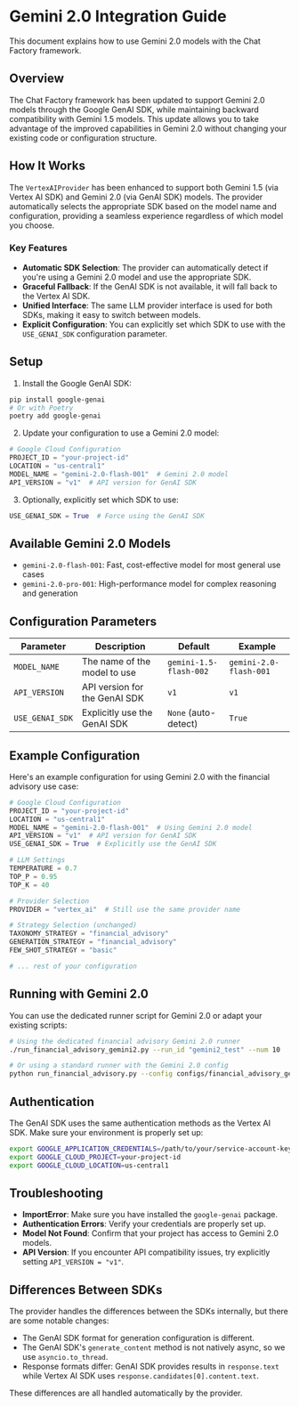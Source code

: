 # Gemini 2.0 Integration Guide

This document explains how to use Gemini 2.0 models with the Chat Factory framework.

## Overview

The Chat Factory framework has been updated to support Gemini 2.0 models through the Google GenAI SDK, while maintaining backward compatibility with Gemini 1.5 models. This update allows you to take advantage of the improved capabilities in Gemini 2.0 without changing your existing code or configuration structure.

## How It Works

The `VertexAIProvider` has been enhanced to support both Gemini 1.5 (via Vertex AI SDK) and Gemini 2.0 (via GenAI SDK) models. The provider automatically selects the appropriate SDK based on the model name and configuration, providing a seamless experience regardless of which model you choose.

### Key Features

- **Automatic SDK Selection**: The provider can automatically detect if you're using a Gemini 2.0 model and use the appropriate SDK.
- **Graceful Fallback**: If the GenAI SDK is not available, it will fall back to the Vertex AI SDK.
- **Unified Interface**: The same LLM provider interface is used for both SDKs, making it easy to switch between models.
- **Explicit Configuration**: You can explicitly set which SDK to use with the `USE_GENAI_SDK` configuration parameter.

## Setup

1. Install the Google GenAI SDK:

```bash
pip install google-genai
# Or with Poetry
poetry add google-genai
```

2. Update your configuration to use a Gemini 2.0 model:

```python
# Google Cloud Configuration
PROJECT_ID = "your-project-id"
LOCATION = "us-central1"
MODEL_NAME = "gemini-2.0-flash-001"  # Gemini 2.0 model
API_VERSION = "v1"  # API version for GenAI SDK
```

3. Optionally, explicitly set which SDK to use:

```python
USE_GENAI_SDK = True  # Force using the GenAI SDK
```

## Available Gemini 2.0 Models

- `gemini-2.0-flash-001`: Fast, cost-effective model for most general use cases
- `gemini-2.0-pro-001`: High-performance model for complex reasoning and generation

## Configuration Parameters

| Parameter | Description | Default | Example |
|-----------|-------------|---------|---------|
| `MODEL_NAME` | The name of the model to use | `gemini-1.5-flash-002` | `gemini-2.0-flash-001` |
| `API_VERSION` | API version for the GenAI SDK | `v1` | `v1` |
| `USE_GENAI_SDK` | Explicitly use the GenAI SDK | `None` (auto-detect) | `True` |

## Example Configuration

Here's an example configuration for using Gemini 2.0 with the financial advisory use case:

```python
# Google Cloud Configuration
PROJECT_ID = "your-project-id"
LOCATION = "us-central1"
MODEL_NAME = "gemini-2.0-flash-001"  # Using Gemini 2.0 model
API_VERSION = "v1"  # API version for GenAI SDK
USE_GENAI_SDK = True  # Explicitly use the GenAI SDK

# LLM Settings
TEMPERATURE = 0.7
TOP_P = 0.95
TOP_K = 40

# Provider Selection
PROVIDER = "vertex_ai"  # Still use the same provider name

# Strategy Selection (unchanged)
TAXONOMY_STRATEGY = "financial_advisory"
GENERATION_STRATEGY = "financial_advisory"
FEW_SHOT_STRATEGY = "basic"

# ... rest of your configuration
```

## Running with Gemini 2.0

You can use the dedicated runner script for Gemini 2.0 or adapt your existing scripts:

```bash
# Using the dedicated financial advisory Gemini 2.0 runner
./run_financial_advisory_gemini2.py --run_id "gemini2_test" --num 10

# Or using a standard runner with the Gemini 2.0 config
python run_financial_advisory.py --config configs/financial_advisory_gemini2.py --run_id "gemini2_test"
```

## Authentication

The GenAI SDK uses the same authentication methods as the Vertex AI SDK. Make sure your environment is properly set up:

```bash
export GOOGLE_APPLICATION_CREDENTIALS=/path/to/your/service-account-key.json
export GOOGLE_CLOUD_PROJECT=your-project-id
export GOOGLE_CLOUD_LOCATION=us-central1
```

## Troubleshooting

- **ImportError**: Make sure you have installed the `google-genai` package.
- **Authentication Errors**: Verify your credentials are properly set up.
- **Model Not Found**: Confirm that your project has access to Gemini 2.0 models.
- **API Version**: If you encounter API compatibility issues, try explicitly setting `API_VERSION = "v1"`.

## Differences Between SDKs

The provider handles the differences between the SDKs internally, but there are some notable changes:

- The GenAI SDK format for generation configuration is different.
- The GenAI SDK's `generate_content` method is not natively async, so we use `asyncio.to_thread`.
- Response formats differ: GenAI SDK provides results in `response.text` while Vertex AI SDK uses `response.candidates[0].content.text`.

These differences are all handled automatically by the provider.